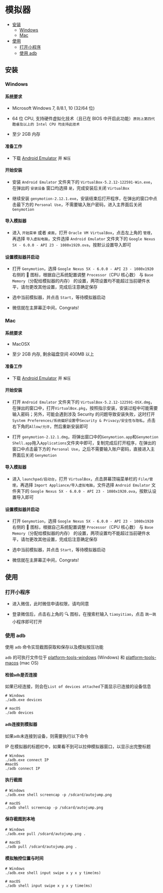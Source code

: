 # 模拟器

* [安装](#安装)
  * [Windows](#windows)
  * [Mac](#mac)
* [使用](#使用)
  * [打开小程序](#打开小程序)
  * [使用 adb](#使用-adb)

## 安装

### Windows

#### 系统要求

* Microsoft Windows 7, 8/8.1, 10 (32/64 位)

* 64 位 CPU, 支持硬件虚拟化技术（且已在 BIOS 中开启此功能）`原则上第四代酷睿及以上的 Intel CPU 均支持此技术`

* 至少 2GB 内存

#### 准备工作

* 下载 [Android Emulator](https://cloud.tsinghua.edu.cn/f/e1548fc6fdec474091bb/) 并 `解压`

#### 开始安装

* 安装 `Android Emulator` 文件夹下的 `VirtualBox-5.2.12-122591-Win.exe`，在弹出的 `安装设备` 窗口均选择 `是`，完成安装后关闭 `VirtualBox`

* 继续安装 `genymotion-2.12.1.exe`，安装结束后打开程序，在弹出的窗口中点击最下方的 `Personal Use`，不需要输入账户密码，进入主界面后关闭 `Genymotion`

#### 导入模拟器

* 进入 `开始菜单` 或者 `桌面`，打开 `Oracle VM VirtualBox`，点击左上角的 `管理`，再选择 `导入虚拟电脑`，文件选择 `Android Emulator` 文件夹下的 `Google Nexus 5X - 6.0.0 - API 23 - 1080x1920.ova`，按默认设置导入即可

#### 设置模拟器并启动

* 打开 `Genymotion`，选择 `Google Nexus 5X - 6.0.0 - API 23 - 1080x1920` 右侧的 🔧 图标，根据自己系统配置调整 `Processor`（CPU 核心数） 与 `Base Memory`（分配给模拟器的内存） 的设置，两项设置均不能超过当前硬件水平，请勿更改其他设置，完成后注意确定保存

* 选中当前模拟器，并点击 `Start`，等待模拟器启动

* 微信就在主屏幕正中间，Congrats!

### Mac

#### 系统要求

* MacOSX

* 至少 2GB 内存, 剩余磁盘空间 400MB 以上

#### 准备工作

* 下载 [Android Emulator](https://cloud.tsinghua.edu.cn/f/ab7a837b0e294e4e9c2f/) 并 `解压`

#### 开始安装

* 打开 `Android Emulator` 文件夹下的 `VirtualBox-5.2.12-122591-OSX.dmg`，在弹出的窗口中，打开`VirtualBox.pkg`，按照指示安装，安装过程中可能需要输入密码；另外，可能会遇到涉及 Security 的问题导致安装失败，这时打开`System Preferences/系统偏好设置`中`Security & Privacy/安全性与隐私`，点击右下角的`Allow/允许`，然后重新安装即可

* 打开 `genymotion-2.12.1.dmg`，将弹出窗口中的`Genymotion.app`和`Genymotion Shell.app`拖入`Applications`文件夹中即可，复制完成后打开程序，在弹出的窗口中点击最下方的 `Personal Use`，之后不需要输入账户密码，直接进入主界面后关闭 `Genymotion`

#### 导入模拟器

* 进入 `launchpad/启动台`，打开 `VirtualBox`，点击屏幕顶端菜单栏的 `File/管理`，再选择 `Import Appliance/导入虚拟电脑`，文件选择 `Android Emulator` 文件夹下的 `Google Nexus 5X - 6.0.0 - API 23 - 1080x1920.ova`，按默认设置导入即可

#### 设置模拟器并启动

* 打开 `Genymotion`，选择 `Google Nexus 5X - 6.0.0 - API 23 - 1080x1920` 右侧的 🔧 图标，根据自己系统配置调整 `Processor`（CPU 核心数） 与 `Base Memory`（分配给模拟器的内存） 的设置，两项设置均不能超过当前硬件水平，请勿更改其他设置，完成后注意确定保存

* 选中当前模拟器，并点击 `Start`，等待模拟器启动

* 微信就在主屏幕正中间，Congrats!

## 使用

### 打开小程序

* 进入微信，此时微信申请权限，请均同意

* 登录微信后，点击右上角的 🔍 图标，在搜索栏输入 `tiaoyitiao`，点击 `跳一跳` 小程序即可打开

### 使用 adb

使用 `adb` 命令实现截图获取和保存以及模拟按压功能

`adb` 的可执行文件位于 [platform-tools-windows](./platform-tools-windows) (Windows) 和 [platform-tools-macos](./platform-tools-macos) (mac OS)

#### 检验`adb`是否连接

如果已经连接，则会在`List of devices attached`下面显示已连接的设备信息

```shell
# Windows
./adb.exe devices

# macOS
./adb devices
```

#### `adb`连接到模拟器

如果`adb`未连接到设备，则需要执行以下命令

IP 在模拟器的标题栏中，如果看不到可以拉伸模拟器窗口，以显示出完整标题

```shell
# Windows
./adb.exe connect IP
#macOS
./adb connect IP
```

#### 执行截图

```shell
# Windows
./adb.exe shell screencap -p /sdcard/autojump.png

# macOS
./adb shell screencap -p /sdcard/autojump.png
```

#### 保存截图到本地

```shell
# Windows
./adb.exe pull /sdcard/autojump.png .

# macOS
./adb pull /sdcard/autojump.png .
```

#### 模拟触控位置与时间

```shell
# Windows
./adb.exe shell input swipe x y x y time(ms)

# macOS
./adb shell input swipe x y x y time(ms)
```
